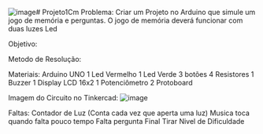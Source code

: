 ![image](https://github.com/user-attachments/assets/65355b8c-2d1f-4b92-961c-7512181078b9)# Projeto1Cm
Problema:
Criar um Projeto no Arduino que simule um jogo de memória e perguntas. O jogo de memória deverá funcionar com duas luzes Led 

Objetivo:

Metodo de Resolução:

Materiais:
  Arduino UNO
  1 Led Vermelho
  1 Led Verde
  3 botões
  4 Resistores
  1 Buzzer
  1 Display LCD 16x2
  1 Potenciômetro
  2 Protoboard

Imagem do Circuito no Tinkercad:
![image](https://github.com/user-attachments/assets/9697e375-2ff2-4493-8353-b050ed69bfe6)


Faltas:
Contador de Luz (Conta cada vez que aperta uma luz)
Musica toca quando falta pouco tempo
Falta pergunta Final
Tirar Nivel de Dificuldade
